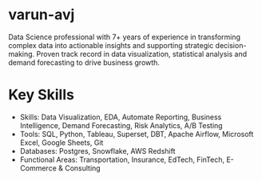 # varun-avj
Data Science professional with 7+ years of experience in transforming complex data into actionable insights and supporting strategic
decision-making. Proven track record in data visualization, statistical analysis and demand forecasting to drive business growth.

# Key Skills
- Skills: Data Visualization, EDA, Automate Reporting, Business Intelligence, Demand Forecasting, Risk Analytics, A/B Testing
- Tools: SQL, Python, Tableau, Superset, DBT, Apache Airflow, Microsoft Excel, Google Sheets, Git
- Databases: Postgres, Snowflake, AWS Redshift
- Functional Areas: Transportation, Insurance, EdTech, FinTech, E-Commerce & Consulting

